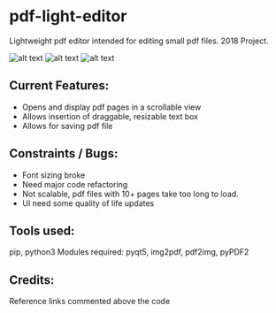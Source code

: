 # pdf-light-editor
Lightweight pdf editor intended for editing small pdf files.
2018 Project.

![alt text](https://github.com/szhang93/light-pdf-editor/tree/master/screenshots/1.png?raw=true)
![alt text](https://github.com/szhang93/light-pdf-editor/tree/master/screenshots/2.png?raw=true)
![alt text](https://github.com/szhang93/light-pdf-editor/tree/master/screenshots/3.png?raw=true)

Current Features:
---------------------------
* Opens and display pdf pages in a scrollable view
* Allows insertion of draggable, resizable text box
* Allows for saving pdf file

Constraints / Bugs:
---------------------------
* Font sizing broke
* Need major code refactoring
* Not scalable, pdf files with 10+ pages take too long to load.
* UI need some quality of life updates

Tools used:
---------------------------
pip, python3
Modules required: pyqt5, img2pdf, pdf2img, pyPDF2

Credits:
---------------------------
Reference links commented above the code
